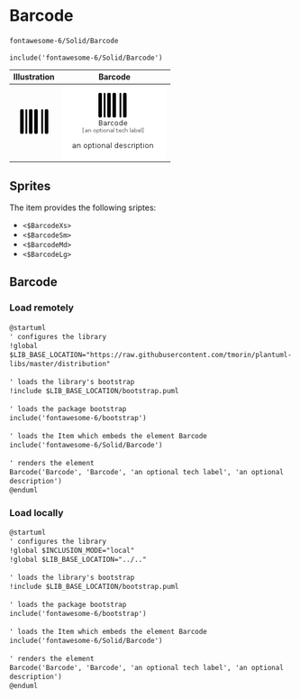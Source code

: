 # Barcode


```text
fontawesome-6/Solid/Barcode
```

```text
include('fontawesome-6/Solid/Barcode')
```



| Illustration | Barcode |
| :---: | :---: |
| ![illustration for Illustration](../../fontawesome-6/Solid/Barcode.png) | ![illustration for Barcode](../../fontawesome-6/Solid/Barcode.Local.png) |



## Sprites
The item provides the following sriptes:

- `<$BarcodeXs>`
- `<$BarcodeSm>`
- `<$BarcodeMd>`
- `<$BarcodeLg>`





## Barcode

### Load remotely
```plantuml
@startuml
' configures the library
!global $LIB_BASE_LOCATION="https://raw.githubusercontent.com/tmorin/plantuml-libs/master/distribution"

' loads the library's bootstrap
!include $LIB_BASE_LOCATION/bootstrap.puml

' loads the package bootstrap
include('fontawesome-6/bootstrap')

' loads the Item which embeds the element Barcode
include('fontawesome-6/Solid/Barcode')

' renders the element
Barcode('Barcode', 'Barcode', 'an optional tech label', 'an optional description')
@enduml
```

### Load locally
```plantuml
@startuml
' configures the library
!global $INCLUSION_MODE="local"
!global $LIB_BASE_LOCATION="../.."

' loads the library's bootstrap
!include $LIB_BASE_LOCATION/bootstrap.puml

' loads the package bootstrap
include('fontawesome-6/bootstrap')

' loads the Item which embeds the element Barcode
include('fontawesome-6/Solid/Barcode')

' renders the element
Barcode('Barcode', 'Barcode', 'an optional tech label', 'an optional description')
@enduml
```

